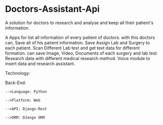 # Doctors-Assistant-Api

A solution for doctors to research and analyse and keep all their patient's information.


A Apps for list all information of every patient of doctors.
with this doctors can,
Save all of his patient information.
Save Assign Lab and Surgery to each patient.
Scan Different Lab test and get text data for different formation.
can save Image, Video, Documents of each surgery and lab test.
Research data with different medical research method.
Voice module to insert data and research assistant.

Technology:

Back-End: 

	-->Language: Python
	
	-->Platform: Web
	
	-->API: Django-Rest
	
	-->ORM: DJango ORM
	


